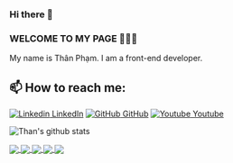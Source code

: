 <!--
**thanphamm/thanphamm** is a ✨ _special_ ✨ repository because its `README.md` (this file) appears on your GitHub profile.

Here are some ideas to get you started:

- 🔭 I’m currently working on ...
- 🌱 I’m currently learning ...
- 👯 I’m looking to collaborate on ...
- 🤔 I’m looking for help with ...
- 💬 Ask me about ...
- 📫 How to reach me: ...
- 😄 Pronouns: ...
- ⚡ Fun fact: ...
-->

### Hi there 👋
### WELCOME TO MY PAGE 👋👋👋
My name is Thân Phạm. I am a front-end developer.<br>
## 📫 How to reach me: 

[![Linkedin](https://i.stack.imgur.com/gVE0j.png) LinkedIn](https://www.linkedin.com/in/thanpham/) [![GitHub](https://i.stack.imgur.com/tskMh.png) GitHub](https://github.com/thanphamm/) [![Youtube](https://github.com/uvipen/introduction/blob/main/Youtube.png) Youtube](https://www.youtube.com/channel/UC8fno1WZZJwaR3KHq0i3uQA)


![Than's github stats](https://github-readme-stats-git-masterrstaa-rickstaa.vercel.app/api?username=thanphamm&show_icons=true&theme=tokyonight&hide=contribs,prs,issues)

<a href="https://github.com/thanphamm/Wooder">
  <!-- Change the `github-readme-stats.anuraghazra1.vercel.app` to `github-readme-stats.vercel.app`  -->
  <img align="center" src="https://github-readme-stats.anuraghazra1.vercel.app/api/pin/?username=thanphamm&repo=Wooder&theme=radical" />
</a>
<a href="https://github.com/thanphamm/F8-shopee">
  <!-- Change the `github-readme-stats.anuraghazra1.vercel.app` to `github-readme-stats.vercel.app`  -->
  <img align="center" src="https://github-readme-stats.anuraghazra1.vercel.app/api/pin/?username=thanphamm&repo=F8-shopee&theme=gruvbox" />
</a>

<a href="https://github.com/thanphamm/furnitown">
  <!-- Change the `github-readme-stats.anuraghazra1.vercel.app` to `github-readme-stats.vercel.app`  -->
  <img align="center" src="https://github-readme-stats.anuraghazra1.vercel.app/api/pin/?username=thanphamm&repo=furnitown&theme=merko" />
</a>
<a href="https://github.com/thanphamm/asm-laravel/">
  <!-- Change the `github-readme-stats.anuraghazra1.vercel.app` to `github-readme-stats.vercel.app`  -->
  <img align="center" src="https://github-readme-stats.anuraghazra1.vercel.app/api/pin/?username=thanphamm&repo=asm-laravel&theme=synthwave" />
</a>  

<a href="https://https://github.com/thanphamm/post-jquery">
  <!-- Change the `github-readme-stats.anuraghazra1.vercel.app` to `github-readme-stats.vercel.app`  -->
  <img align="center" src="https://github-readme-stats.anuraghazra1.vercel.app/api/pin/?username=thanphamm&repo=post-jquery&theme=cobalt" />
</a>


